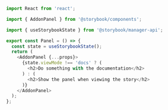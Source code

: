 ```js filename="my-addon/src/manager.js|ts" renderer="common" language="js"
import React from 'react';

import { AddonPanel } from '@storybook/components';

import { useStorybookState } from '@storybook/manager-api';

export const Panel = () => {
  const state = useStorybookState();
  return (
    <AddonPanel {...props}>
      {state.viewMode !== 'docs' ? (
        <h2>Do something with the documentation</h2>
      ) : (
        <h2>Show the panel when viewing the story</h2>
      )}
    </AddonPanel>
  );
};
```


